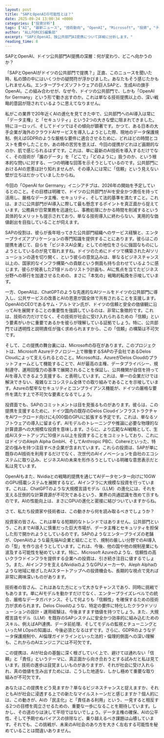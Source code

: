 ```yaml
---
layout: post
title: "SAPとOpenAIの可能性とは？"
date: 2025-09-24 13:00:34 +0000
categories: ["投資分析"]
tags: ["AI", "最新ニュース", "技術動向", "OpenAI", "Microsoft", "投資", "チップ"]
author: "ALLFORCES編集部"
excerpt: "SAPとOpenAI、独公共部門AI提携について詳細に分析します。"
reading_time: 8
---
```


SAPとOpenAI、ドイツ公共部門AI提携の深層：何が変わり、どこへ向かうのか？

「SAPとOpenAIがドイツの公共部門で提携？」正直、このニュースを聞いた時、私の頭の中にはいくつかの疑問符が浮かびました。あなたもそう感じたかもしれませんね。エンタープライズソフトウェアの巨人SAPと、生成AIの旗手OpenAI。この組み合わせが、なぜ今、ドイツの公共部門で、しかも「OpenAI for Germany」という形で動き出すのか。これは単なる技術提携以上の、深い戦略的意図が隠されているように思えてなりません。

私がこの業界で20年近くAIの進化を見てきた中で、公共部門へのAI導入は常に「データ主権」と「セキュリティ」という2つの大きな壁に阻まれてきました。特にヨーロッパ、そしてドイツではその傾向が顕著です。かつて、ある日本の大手企業が海外のクラウドAIサービスを導入しようとした際、現地のデータ保護規制、例えばGDPRのような厳格な要件に適合させるために、どれほどの時間とコストを費やしたことか。あの時の苦労を思えば、今回の提携がどれほど画期的なのか、肌で感じられるはずです。これは、単に最新のAI技術を導入するだけでなく、その技術が「誰のデータ」を「どこで」「どのように」扱うのか、という根本的な問いに対する、一つの明確な回答を示そうとしているのです。公共部門におけるAIの恩恵は計り知れませんが、その導入には常に「信頼」という見えない壁が立ちはだかっていましたからね。

今回の「OpenAI for Germany」イニシアチブは、2026年の開始を予定しているとのこと。その目標は明確で、ドイツの公共部門がAIを安全かつ責任を持って活用し、厳格なデータ主権、セキュリティ、そして法的基準を満たすこと。これは、まさに公共部門がAI導入に際して最も懸念するポイントを真正面から捉えています。公務員が日常業務を迅速化し、事務処理にかかる時間を削減するという具体的なメリットも提示されており、単なる技術導入に終わらない、実用的な価値創出を目指していることが伺えます。

SAPの役割は、彼らが長年培ってきた公共部門組織へのサービス経験と、エンタープライズアプリケーションの専門知識を提供することにあります。彼らはこの提携を通じて、自らを「ビジネスAI企業」としての地位をさらに強固なものにしようとしているのが見て取れますね。ドイツのためにドイツで構築されたAIソリューションの道を切り開く、という彼らの意気込みは、単なるビジネスチャンス以上の、国家的なインフラ構築への貢献という側面も持ち合わせているように感じます。彼らが発表した21億ドルのリストラ計画も、AIに焦点を当てたビジネス分野への移行を加速させるための、まさに「本気の」戦略的転換を示唆しています。

一方、OpenAIは、ChatGPTのような先進的なAIツールをドイツの公共部門に導入し、公共サービスの改善とAIの恩恵が国全体で共有されることを支援します。OpenAIのCEOであるサム・アルトマン氏が、ドイツの信頼と安全の価値観に沿ってAIを展開することの重要性を強調しているのは、非常に象徴的です。これは、技術の力だけでなく、その技術が社会に受け入れられるための「信頼」という要素がいかに重要であるかを彼らが理解している証拠でしょう。特に、公共部門では透明性と説明責任が強く求められますから、この「信頼」の構築は不可欠です。

そして、この提携の舞台裏には、Microsoftの存在があります。このプロジェクトは、Microsoft Azureテクノロジー上で稼働するSAPの子会社であるDelos Cloudによって支えられるとのこと。Microsoftは、AzureがDelos Cloudのプラットフォームとして機能することで、AIが最高の主権、データプライバシー、規制遵守、運用回復力の基準で展開されることを保証し、公共機関が自信を持ってAIを導入できるよう支援する、と表明しています。これは、単一の企業だけでは解決できない、複雑なエコシステム全体での取り組みであることを示唆しています。Azureの堅牢なセキュリティとコンプライアンス機能が、ドイツの厳格な要件を満たす上で不可欠な要素となるでしょう。

投資面でも、SAPのコミットメントは目を見張るものがあります。彼らは、この提携を支援するために、ドイツ国内の既存のDelos CloudインフラストラクチャをAIワークロード向けに4,000個のGPUに拡張する予定です。これは、単なるソフトウェアの導入に留まらず、AIモデルのトレーニングや推論に必要な物理的な計算資源への大規模な投資を意味します。さらに、より広範なAI戦略として、生成AIスタートアップに10億ドル以上を投資することをコミットしており、これにはドイツのAleph Alpha GmbH、そしてAnthropic PBC、Cohereといった、特定の強みを持つ注目すべき企業が含まれています。これらの投資は、SAPが単に既存のAI技術を利用するだけでなく、次世代のAIイノベーションを自社のエコシステムに取り込み、ビジネスAIの未来を形作ろうとしている明確な意思表示だと私は見ています。

OpenAIもまた、Nvidiaとの戦略的提携を通じてAIデータセンター向けに10GWのGPU搭載システムを展開するなど、AIインフラに大規模な投資を行っています。これは、ChatGPTのような大規模言語モデル（LLM）の進化には、それを支える圧倒的な計算資源が不可欠であるという、業界の共通認識を改めて示すものです。AIの性能向上は、まさにGPUの進化と密接に結びついていますからね。

さて、私たち投資家や技術者は、この動きから何を読み取るべきでしょうか？

投資家の皆さん、これは単なる短期的なトレンドではありません。公共部門という、これまでAI導入に慎重だった巨大市場が、データ主権とセキュリティを担保した形で開かれようとしているのです。SAPのようなエンタープライズの老舗が、OpenAIのような最先端AI企業と組むことで、規制の厳しい分野でのAI導入の「型」を作り出そうとしています。これは、今後、他の国や他の規制産業にも波及する可能性を秘めています。特に、Microsoft Azureのような、信頼性の高いクラウドインフラを提供する企業への投資は、引き続き注目に値するでしょう。また、AIインフラを支えるNvidiaのようなGPUメーカーや、Aleph Alphaのような地域に根ざしたAIスタートアップへの投資機会も、長期的な視点で見れば非常に興味深いものがあります。

技術者の皆さん、これはあなた方にとって大きなチャンスであり、同時に挑戦でもあります。単にAIモデルを動かすだけでなく、エンタープライズレベルでの統合、厳格なデータガバナンス、そして何よりも「信頼性」を確保するための技術力が求められます。Delos Cloudのような、特定の要件に特化したクラウドソリューションの設計・運用経験は、今後ますます価値を持つでしょう。また、大規模言語モデル（LLM）を既存のSAPシステムに安全かつ効率的に組み込むためのスキル、例えばAPI連携、データ前処理、そしてモデルの監視とチューニングといったM LOpsの知識は、今後必須となるはずです。さらに、GDPRのようなデータ保護規制や、AI倫理ガイドラインといった法的・倫理的側面への深い理解も、これからのAIエンジニアには不可欠です。

この提携は、AIが社会の基盤に深く根ざしていく上で、避けては通れない「信頼」と「責任」というテーマに、真正面から向き合おうとする試みだと私は見ています。技術の進歩は目覚ましいものがありますが、それが社会に受け入れられ、真の価値を生み出すためには、こうした地道な、しかし極めて重要な取り組みが不可欠です。

あなたはこの提携をどう見ますか？単なるビジネスチャンスと捉えますか、それともAIが社会に浸透する上での新たなマイルストーンだと感じますか？個人的には、この動きが、AIの「民主化」と「責任ある利用」という、一見すると相反する2つの目標を両立させるための、重要な一歩になることを期待しています。しかし、その道のりは決して平坦ではないでしょう。データ主権の確保、AIの公平性、そして予期せぬバイアスの排除など、乗り越えるべき課題は山積しています。それでも、この挑戦が、未来のAI社会のあり方を大きく左右する可能性を秘めていることは間違いありません。

